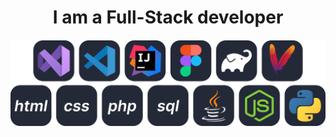 <h1 align="center">I am a Full-Stack developer</h1>


<h4 align="center">

   <img src="_whaile_.png">

</h4>
